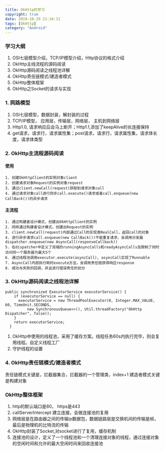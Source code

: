 ```yaml
---
title: OkHttp的学习
copyright: true
date: 2019-10-29 21:34:11
tags: [OkHttp]
category: "Android"
---
```

### 学习大纲
1. OSI七层模型介绍，TCP/IP模型介绍，Http协议的格式介绍
2. OkHttp主线流程的源码阅读
3. OkHttp源码阅读之线程池详解
4. OkHttp责任链模式/建造者模式
5. OkHttp整体框架
6. OkHttp之Socket的请求与实现

### 1. 网路模型
1. OSI七层模型，数据封装，解封装的过程
2. TCP/IP模型， 应用层，传输层，网络层， 主机到网络层
3. Http1.0, 请求响应后会马上断开；Http1.1,添加了keepAlive的长连接保持
4. get请求，请求行，请求属性集；post请求，请求行，请求属性集，请求体长度，请求体类型

### 2. OkHttp主流程源码阅读
#### 使用
    1. 创建OkHttpClient的实例对象client
    2. 创建请求对象Request的实例对象request
    3. 通过client.newCall(request)获取到请求对象call
    4. 通过请求对象call进行同步call.execute()请求或者call.enqueue(new CallBack())的异步请求
#### 主流程
    1. 通过构建者设计模式，创建出OkHttpClient的实例
    2. 同样通过构建者设计模式，创建出Request的实例
    3. client.newCall(request)内部通过Call的实现类RealCall，返回call的对象
    4. 进行异步请求call.enqueue(new CallBack())不能重复请求，会调用分发器dispatcher.enqueue(new AsyncCall(responseCallback))
    5. 在dispatcher中定义了双端的runningAsyncCalls和readyAsyncCalls及限制了同时访问同一个服务器为最大5个
    6. 通过线程池调用executor.execute(asyncCall), asyncCall实现了Runnable
    7. AsyncCall内部执行耗时execute方法，会调用责任链获得响应response
    8. 成功与失败的回调，并且进行错误责任的划分

### 3. OkHttp源码阅读之线程池详解
```
public synchronized ExecutorService executorService() {
    if (executorService == null) {
      executorService = new ThreadPoolExecutor(0, Integer.MAX_VALUE, 60, TimeUnit.SECONDS,
          new SynchronousQueue<>(), Util.threadFactory("OkHttp Dispatcher", false));
    }
    return executorService;
  }
```
1. OkHttp中使用的线程池，采用了缓存方案。线程任务60s内执行完毕，则会复用线程。自定义线程工厂
2. 守护线程的设置

### 4. OkHttp责任链模式/建造者模式
责任链模式关键是，拦截器集合，拦截器的一个管理类，index+1 
建造者模式关键是构建对象

### OkHttp整体框架
1. http的默认端口是80， https是443
2. callServerIntercept 建立连接，会做连接池的复用
3. 网络层是在路由器之间的传输ip数据包，数据链路层是交换机间的传输是帧，最后是物理机的比特流的传输
4. OkHttp封装了Socket,对socket进行了复用，缓存机制
5. 连接池的设计，定义了一个线程池和一个清理连接对象的线程，通过连接对象的空闲时间和允许的最大空闲时间来回收连接池

